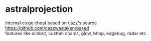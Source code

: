 # astralprojection
internal cs:go cheat
based on cazz's source https://github.com/cazzwastaken/based  
features like aimbot, custom chams, glow, bhop, edgebug, radar etc
